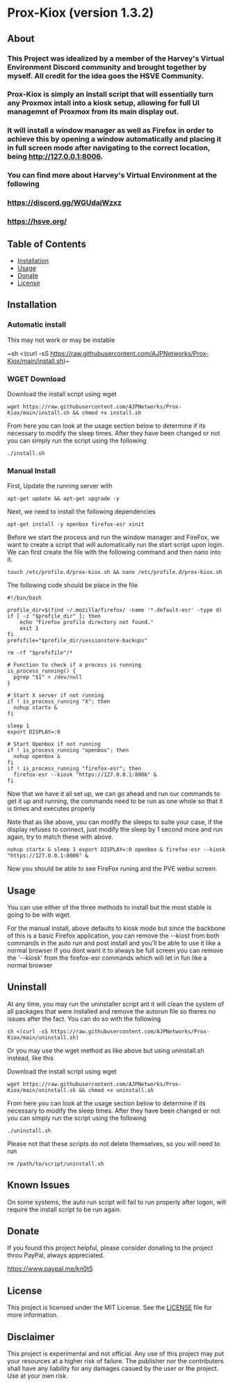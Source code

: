 # Prox-Kiox (version 1.3.2)

## About

### This Project was idealized by a member of the Harvey's Virtual Environment Discord community and brought together by myself.  All credit for the idea goes the HSVE Community. 
### Prox-Kiox is simply an install script that will essentially turn any Proxmox intall into a kiosk setup, allowing for full UI managemnt of Proxmox from its main display out. 
### It will install a window manager as well as Firefox in order to achieve this by opening a window automatically and placing it in full screen mode after navigating to the correct location, being http://127.0.0.1:8006.

### You can find more about Harvey's Virtual Environment at the following
### https://discord.gg/WGUdajWzxz
### https://hsve.org/



## Table of Contents

- [Installation](#installation)
- [Usage](#usage)
- [Donate](#donate)
- [License](#license)



## Installation

### Automatic install

This may not work or may be instable

~sh <(curl -sS https://raw.githubusercontent.com/AJPNetworks/Prox-Kiox/main/install.sh)~



### WGET Download

Download the install script using wget

``wget https://raw.githubusercontent.com/AJPNetworks/Prox-Kiox/main/install.sh && chmod +x install.sh``

From here you can look at the usage section below to determine if its necessary to modify the sleep times.
After they have been changed or not you can simply run the script using the following

``./install.sh``



### Manual Install

First, Update the running server with

``apt-get update && apt-get upgrade -y``

Next, we need to install the following dependencies

``apt-get install -y openbox firefox-esr xinit``

Before we start the process and run the window manager and FireFox, we want to create a script that will automatically run the start script upon login.
We can first create the file with the following command and then nano into it.

``touch /etc/profile.d/prox-kiox.sh && nano /etc/profile.d/prox-kiox.sh``

The following code should be place in the file

```
#!/bin/bash

profile_dir=$(find ~/.mozilla/firefox/ -name '*.default-esr' -type d)
if [ -z "$profile_dir" ]; then
    echo "Firefox profile directory not found."
    exit 1
fi
prefsfile="$profile_dir/sessionstore-backups"

rm -rf "$prefsfile"/*

# Function to check if a process is running
is_process_running() {
  pgrep "$1" > /dev/null
}

# Start X server if not running
if ! is_process_running "X"; then
  nohup startx &
fi

sleep 1
export DISPLAY=:0

# Start Openbox if not running
if ! is_process_running "openbox"; then
  nohup openbox &
fi
if ! is_process_running "firefox-esr"; then
  firefox-esr --kiosk "https://127.0.0.1:8006" &
fi
```

Now that we have it all set up, we can go ahead and run our commands to get it up and running, the commands need to be run as one whole so that it is times and executes properly

Note that as like above, you can modify the sleeps to suite your case, if the display refuses to connect, just modify the sleep by 1 second more and run again, try to match these with above.

``nohup startx & sleep 1 export DISPLAY=:0 openbox & firefox-esr --kiosk "https://127.0.0.1:8006" &``

Now you should be able to see FireFox runing and the PVE webui screen.



## Usage

You can use either of the three methods to install but the most stable is going to be with wget.

For the manual install, above defaults to kiosk mode but since the backbone of this is a basic Firefox application, you can remove the --kiost from both commands in the auto run and post install and you'll be able to use it like a normal browser
If you dont want it to always be full screen you can remove the '--kiosk' from the firefox-esr commands which will let in fun like a normal browser



## Uninstall

At any time, you may run the uninstaller script ant it will clean the system of all packages that were installed and remove the autorun file so theres no issues after the fact.  You can do so with the following

``sh <(curl -sS https://raw.githubusercontent.com/AJPNetworks/Prox-Kiox/main/uninstall.sh)``

Or you may use the wget method as like above but using uninstall.sh instead, like this

Download the install script using wget

``wget https://raw.githubusercontent.com/AJPNetworks/Prox-Kiox/main/uninstall.sh && chmod +x uninstall.sh``

From here you can look at the usage section below to determine if its necessary to modify the sleep times.
After they have been changed or not you can simply run the script using the following

``./uninstall.sh``

Please not that these scripts do not delete themselves, so you will need to run

``rm /path/to/script/uninstall.sh``


## Known Issues

On some systems, the auto run script will fail to run properly after logon, will require the install script to be run again.

## Donate

If you found this project helpful, please consider donating to the project throu PayPal, always appreciated.

https://www.paypal.me/kn0t5



## License

This project is licensed under the MIT License. See the [LICENSE](LICENSE) file for more information.



## Disclaimer

This project is experimental and not official.  Any use of this project may put your resources at a higher risk of failure.  The publisher nor the contributers shall have any liability for any damages casued by the user or the project.  Use at your own risk.

